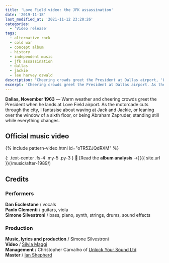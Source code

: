```yaml
---
title: 'Love Field video: the JFK assassination'
date: '2019-11-18'
last_modified_at: '2021-11-12 23:20:26'
categories:
  - 'Video release'
tags:
  - alternative rock
  - cold war
  - concept album
  - history
  - independent music
  - jfk assassination
  - dallas
  - jackie
  - lee harvey oswald
description: "Cheering crowds greet the President at Dallas airport, 'Love Field'. As the motorcade cuts through the city, I stand still while everything changes."
excerpt: 'Cheering crowds greet the President at Dallas airport. As the motorcade cuts through the city, I stand still while everything changes.'
---
```

**Dallas, November 1963** — Warm weather and cheering crowds greet the President when he lands at Love Field airport. As the motorcade cuts through the city, I fantasise about waving at Jack and Jackie, or leaning over the window of a sixth floor, or being Abraham Zapruder, standing still while everything changes.

## Official music video

{% include pattern-video.html id="oTR5ZJQdRXM" %}

{: .text-center .fs-4 .my-5 .py-3 }
📖 [Read the **album analysis** →]({{ site.url }}(/music/after-1989/)

## Credits

### Performers

**Dan Ecclestone** / vocals  
**Paolo Clementi** / guitars, viola  
**Simone Silvestroni** / bass, piano, synth, strings, drums, sound effects

### Production

**Music, lyrics and production** / Simone Silvestroni  
**Video** / [Silvia Maggi](https://silviamaggidesign.com)  
**Management** / Christopher Carvalho of [Unlock Your Sound Ltd](https://unlockyoursound.com/)  
**Master** / [Ian Shepherd](https://en.wikipedia.org/wiki/Ian_Shepherd)